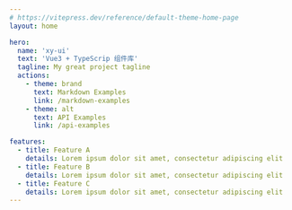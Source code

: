 ```yaml
---
# https://vitepress.dev/reference/default-theme-home-page
layout: home

hero:
  name: 'xy-ui'
  text: 'Vue3 + TypeScrip 组件库'
  tagline: My great project tagline
  actions:
    - theme: brand
      text: Markdown Examples
      link: /markdown-examples
    - theme: alt
      text: API Examples
      link: /api-examples

features:
  - title: Feature A
    details: Lorem ipsum dolor sit amet, consectetur adipiscing elit
  - title: Feature B
    details: Lorem ipsum dolor sit amet, consectetur adipiscing elit
  - title: Feature C
    details: Lorem ipsum dolor sit amet, consectetur adipiscing elit
---
```

